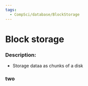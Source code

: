 ```yaml
---
tags:
  - CompSci/database/BlockStorage
---
```

# Block storage
### Description:
- Storage dataa as chunks of a disk

### two